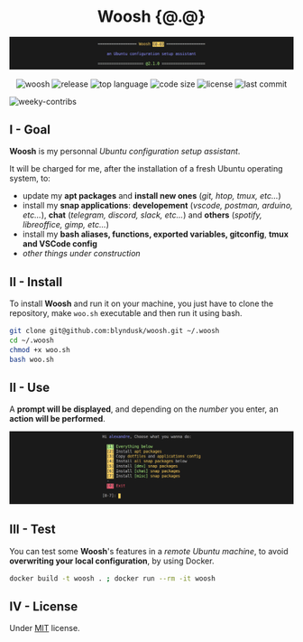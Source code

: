 <h1 align="center">Woosh {@.@}</h1>

![banner](assets/banner.png)

<p align="center">
  <img alt="woosh" src="https://img.shields.io/badge/Woosh-%7B%40.%40%7D-b72a2a?style=flat-square"/>
  <img alt="release" src="https://img.shields.io/github/v/release/blyndusk/woosh?style=flat-square"/>
  <img alt="top language" src="https://img.shields.io/github/languages/top/blyndusk/woosh?style=flat-square"/>
  <img alt="code size" src="https://img.shields.io/github/languages/code-size/blyndusk/woosh?style=flat-square"/>
  <img alt="license" src="https://img.shields.io/github/license/blyndusk/woosh?style=flat-square"/>
  <img alt="last commit" src="https://img.shields.io/github/last-commit/blyndusk/woosh?style=flat-square"/>
</p>

![weeky-contribs](https://gh-readme-contrib.herokuapp.com/api/blyndusk/woosh)


## I - Goal

**Woosh** is my personnal _Ubuntu configuration setup assistant_.

It will be charged for me, after the installation of a fresh Ubuntu operating system, to:

- update my **apt packages** and **install new ones** (_git, htop, tmux, etc..._)
- install my **snap applications**: **developement** (_vscode, postman, arduino, etc..._), **chat** (_telegram, discord, slack, etc..._) and **others** (_spotify, libreoffice, gimp, etc..._)
- install my **bash aliases, functions, exported variables, gitconfig**, **tmux and VSCode config**
- _other things under construction_

## II - Install

To install **Woosh** and run it on your machine, you just have to clone the repository, make `woo.sh` executable and then run it using bash.

```bash
git clone git@github.com:blyndusk/woosh.git ~/.woosh
cd ~/.woosh
chmod +x woo.sh
bash woo.sh
```

## II - Use

A **prompt will be displayed**, and depending on the _number_ you enter, an **action will be performed**.

![woosh](assets/prompt.png)

## III - Test

You can test some **Woosh**'s features in a _remote Ubuntu machine_, to avoid **overwriting your local configuration**, by using Docker.

```bash
docker build -t woosh . ; docker run --rm -it woosh
```

## IV - License

Under [MIT](https://github.com/blyndusk/dotfiles/blob/master/LICENSE) license.
